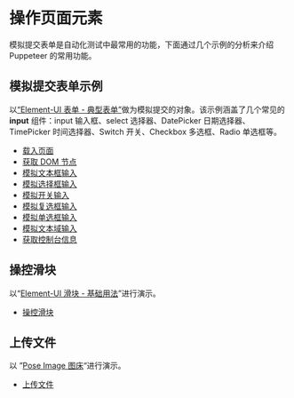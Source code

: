 # 操作页面元素

模拟提交表单是自动化测试中最常用的功能，下面通过几个示例的分析来介绍 Puppeteer 的常用功能。



## 模拟提交表单示例

以[“Element-UI 表单 - 典型表单”](https://element.eleme.cn/#/zh-CN/component/form#dian-xing-biao-dan)做为模拟提交的对象。该示例涵盖了几个常见的 **input** 组件：input 输入框、select 选择器、DatePicker 日期选择器、TimePicker 时间选择器、Switch 开关、Checkbox 多选框、Radio 单选框等。

- [载入页面](load-page.md)
- [获取 DOM 节点](locate-element.md)
- [模拟文本框输入](input-textbox.md)
- [模拟选择框输入](input-select.md)
- [模拟开关输入](input-switch.md)
- [模拟复选框输入](input-checkbox.md)
- [模拟单选框输入](input-radio.md)
- [模拟文本域输入](input-textarea.md)
- [获取控制台信息](console.md)



## 操控滑块

以“[Element-UI 滑块 - 基础用法](https://element.eleme.cn/#/zh-CN/component/slider)”进行演示。

- [操控滑块](slider.md)




## 上传文件

以 ”[Pose Image 图床](https://postimages.org/)“进行演示。

- [上传文件](upload.md)

